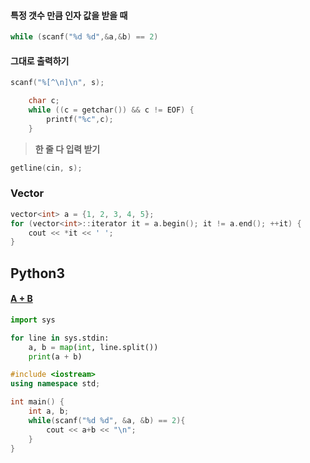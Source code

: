 #### 특정 갯수 만큼 인자 값을 받을 때

```c
while (scanf("%d %d",&a,&b) == 2)
```

#### 그대로 출력하기

```c
scanf("%[^\n]\n", s);
```

```c
    char c;
    while ((c = getchar()) && c != EOF) {
        printf("%c",c);
    }
```
> **한 줄 다 입력 받기**
```c
getline(cin, s); 
```

### Vector
```cpp
vector<int> a = {1, 2, 3, 4, 5};
for (vector<int>::iterator it = a.begin(); it != a.end(); ++it) {
    cout << *it << ' ';
} 
```



## Python3

#### [A + B](https://www.acmicpc.net/problem/10951)

```python
import sys

for line in sys.stdin:
    a, b = map(int, line.split())
    print(a + b)
```

```c++
#include <iostream>
using namespace std;

int main() {
    int a, b;
    while(scanf("%d %d", &a, &b) == 2){
        cout << a+b << "\n";
    }
}
```

